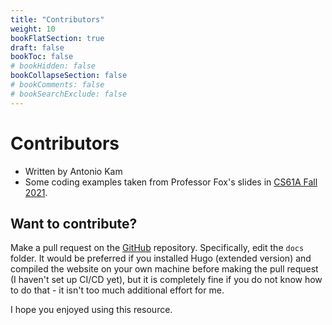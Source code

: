 ```yaml
---
title: "Contributors"
weight: 10
bookFlatSection: true
draft: false
bookToc: false
# bookHidden: false
bookCollapseSection: false
# bookComments: false
# bookSearchExclude: false
---
```


# Contributors

- Written by Antonio Kam
- Some coding examples taken from Professor Fox's slides in [CS61A Fall 2021](https://cs61a.org).

## Want to contribute?

Make a pull request on the [GitHub](https://github.com/Rouxles/cs61a-notes/) repository. Specifically, edit the `docs` folder. It would be preferred if you installed Hugo (extended version) and compiled the website on your own machine before making the pull request (I haven't set up CI/CD yet), but it is completely fine if you do not know how to do that - it isn't too much additional effort for me.

I hope you enjoyed using this resource.
